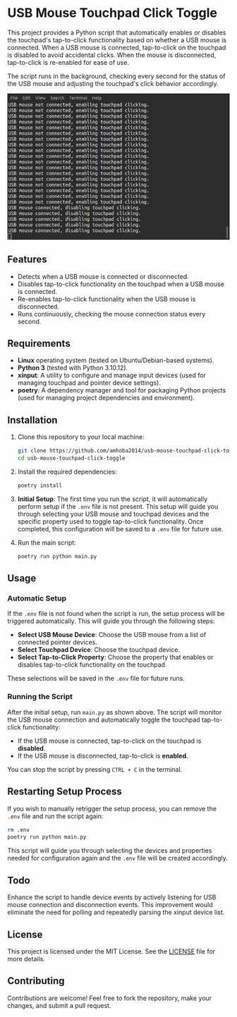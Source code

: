 # USB Mouse Touchpad Click Toggle

This project provides a Python script that automatically enables or disables the touchpad's tap-to-click functionality based on whether a USB mouse is connected. When a USB mouse is connected, tap-to-click on the touchpad is disabled to avoid accidental clicks. When the mouse is disconnected, tap-to-click is re-enabled for ease of use.

The script runs in the background, checking every second for the status of the USB mouse and adjusting the touchpad's click behavior accordingly.

![terminal window](./misc/screenshot.png "Terminal")

## Features

- Detects when a USB mouse is connected or disconnected.
- Disables tap-to-click functionality on the touchpad when a USB mouse is connected.
- Re-enables tap-to-click functionality when the USB mouse is disconnected.
- Runs continuously, checking the mouse connection status every second.

## Requirements

- **Linux** operating system (tested on Ubuntu/Debian-based systems).
- **Python 3** (tested with Python 3.10.12).
- **xinput**: A utility to configure and manage input devices (used for managing touchpad and pointer device settings).
- **poetry**: A dependency manager and tool for packaging Python projects (used for managing project dependencies and environment).

## Installation

1. Clone this repository to your local machine:

   ```bash
   git clone https://github.com/amhoba2014/usb-mouse-touchpad-click-toggle
   cd usb-mouse-touchpad-click-toggle
   ```

2. Install the required dependencies:

   ```bash
   poetry install
   ```

3. **Initial Setup**: The first time you run the script, it will automatically perform setup if the `.env` file is not present. This setup will guide you through selecting your USB mouse and touchpad devices and the specific property used to toggle tap-to-click functionality. Once completed, this configuration will be saved to a `.env` file for future use.

4. Run the main script:

   ```bash
   poetry run python main.py
   ```

## Usage

### Automatic Setup

If the `.env` file is not found when the script is run, the setup process will be triggered automatically. This will guide you through the following steps:

- **Select USB Mouse Device**: Choose the USB mouse from a list of connected pointer devices.
- **Select Touchpad Device**: Choose the touchpad device.
- **Select Tap-to-Click Property**: Choose the property that enables or disables tap-to-click functionality on the touchpad.

These selections will be saved in the `.env` file for future runs.

### Running the Script

After the initial setup, run `main.py` as shown above. The script will monitor the USB mouse connection and automatically toggle the touchpad tap-to-click functionality:

- If the USB mouse is connected, tap-to-click on the touchpad is **disabled**.
- If the USB mouse is disconnected, tap-to-click is **enabled**.

You can stop the script by pressing `CTRL + C` in the terminal.

## Restarting Setup Process

If you wish to manually retrigger the setup process, you can remove the `.env` file and run the script again:

```bash
rm .env
poetry run python main.py
```

This script will guide you through selecting the devices and properties needed for configuration again and the `.env` file will be created accordingly.

## Todo

Enhance the script to handle device events by actively listening for USB mouse connection and disconnection events. This improvement would eliminate the need for polling and repeatedly parsing the xinput device list.

## License

This project is licensed under the MIT License. See the [LICENSE](LICENSE) file for more details.

## Contributing

Contributions are welcome! Feel free to fork the repository, make your changes, and submit a pull request.
